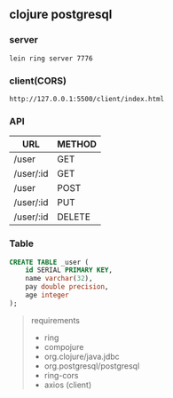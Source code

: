 ## clojure postgresql

### server
```
lein ring server 7776
```

### client(CORS)
```
http://127.0.0.1:5500/client/index.html
```

### API
| URL                       | METHOD |
|---------------------------|--------|
| /user                     | GET    |
| /user/:id                 | GET    |
| /user                     | POST   |
| /user/:id                 | PUT    |
| /user/:id                 | DELETE |

### Table
```sql
CREATE TABLE _user (
    id SERIAL PRIMARY KEY,
    name varchar(32),
    pay double precision,
    age integer
);
```

> requirements
> * ring
> * compojure
> * org.clojure/java.jdbc
> * org.postgresql/postgresql
> * ring-cors
> * axios (client)